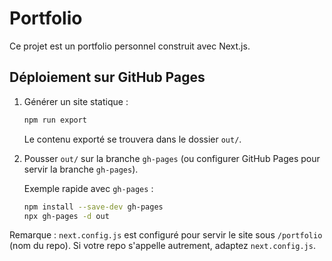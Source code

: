 # Portfolio

Ce projet est un portfolio personnel construit avec Next.js.

Déploiement sur GitHub Pages
----------------------------

1. Générer un site statique :

	```bash
	npm run export
	```

	Le contenu exporté se trouvera dans le dossier `out/`.

2. Pousser `out/` sur la branche `gh-pages` (ou configurer GitHub Pages pour servir la branche `gh-pages`).

	Exemple rapide avec `gh-pages` :

	```bash
	npm install --save-dev gh-pages
	npx gh-pages -d out
	```

Remarque : `next.config.js` est configuré pour servir le site sous `/portfolio` (nom du repo). Si votre repo s'appelle autrement, adaptez `next.config.js`.
